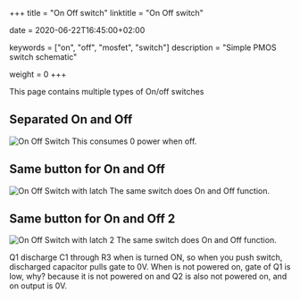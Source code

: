 +++
title = "On Off switch"
linktitle = "On Off switch"

date = 2020-06-22T16:45:00+02:00

keywords = ["on", "off", "mosfet", "switch"]
description = "Simple PMOS switch schematic"

weight = 0
+++

This page contains multiple types of On/off switches

## Separated On and Off

![On Off Switch](on_off_switch.png "On Off Switch")
This consumes 0 power when off.

## Same button for On and Off

![On Off Switch with latch](on_off_switch_latch.png "On Off Switch with latch")
The same switch does On and Off function.

## Same button for On and Off 2

![On Off Switch with latch 2](on_off_switch_latch2.png "On Off Switch with latch 2")
The same switch does On and Off function.

Q1 discharge C1 through R3 when is turned ON, so when you push switch, discharged capacitor pulls gate to 0V. When is not powered on, gate of Q1 is low, why? because it is not powered on and Q2 is also not powered on, and on output is 0V.
